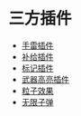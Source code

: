 # 三方插件

 - [手雷插件](https://forums.alliedmods.net/showthread.php?p=2668632)
 - [补给插件]()
 - [标记插件]()
 - [武器高亮插件]()
 - [粒子效果](https://forums.alliedmods.net/showthread.php?p=2587658)
 - [无限子弹](https://forums.alliedmods.net/showthread.php?p=1136508)